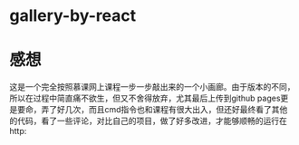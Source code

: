 # gallery-by-react
# 感想
这是一个完全按照慕课网上课程一步一步敲出来的一个小画廊。由于版本的不同，所以在过程中简直痛不欲生，但又不舍得放弃，尤其最后上传到github pages更是要命，弄了好几次，而且cmd指令也和课程有很大出入，但还好最终看了其他的代码，看了一些评论，对比自己的项目，做了好多改进，才能够顺畅的运行在http:
